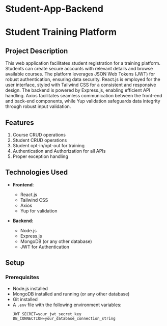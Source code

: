# Student-App-Backend
# Student Training Platform



## Project Description

This web application facilitates student registration for a training platform. Students can create secure accounts with relevant details and browse available courses. The platform leverages JSON Web Tokens (JWT) for robust authentication, ensuring data security. React.js is employed for the user interface, styled with Tailwind CSS for a consistent and responsive design. The backend is powered by Express.js, enabling efficient API handling. Axios facilitates seamless communication between the front-end and back-end components, while Yup validation safeguards data integrity through robust input validation.

## Features

1. Course CRUD operations
2. Student CRUD operations
3. Student opt-in/opt-out for training
4. Authentication and Authorization for all APIs
5. Proper exception handling

## Technologies Used

- **Frontend**:
  - React.js
  - Tailwind CSS
  - Axios
  - Yup for validation

- **Backend**:
  - Node.js
  - Express.js
  - MongoDB (or any other database)
  - JWT for Authentication

## Setup

### Prerequisites

- Node.js installed
- MongoDB installed and running (or any other database)
- Git installed
- A `.env` file with the following environment variables:
  ```plaintext
  JWT_SECRET=your_jwt_secret_key
  DB_CONNECTION=your_database_connection_string
